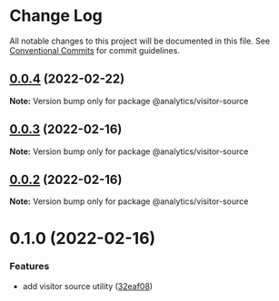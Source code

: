 # Change Log

All notable changes to this project will be documented in this file.
See [Conventional Commits](https://conventionalcommits.org) for commit guidelines.

## [0.0.4](https://github.com/DavidWells/analytics/tree/master/packages/analytics-util-visitor-source/compare/@analytics/visitor-source@0.0.3...@analytics/visitor-source@0.0.4) (2022-02-22)

**Note:** Version bump only for package @analytics/visitor-source





## [0.0.3](https://github.com/DavidWells/analytics/tree/master/packages/analytics-util-visitor-source/compare/@analytics/visitor-source@0.0.2...@analytics/visitor-source@0.0.3) (2022-02-16)

**Note:** Version bump only for package @analytics/visitor-source





## [0.0.2](https://github.com/DavidWells/analytics/tree/master/packages/analytics-util-visitor-source/compare/@analytics/visitor-source@0.1.0...@analytics/visitor-source@0.0.2) (2022-02-16)

**Note:** Version bump only for package @analytics/visitor-source





# 0.1.0 (2022-02-16)


### Features

* add visitor source utility ([32eaf08](https://github.com/DavidWells/analytics/tree/master/packages/analytics-util-visitor-source/commit/32eaf0865638e17e0e67507ce18a1a5f9a5a4cf0))
